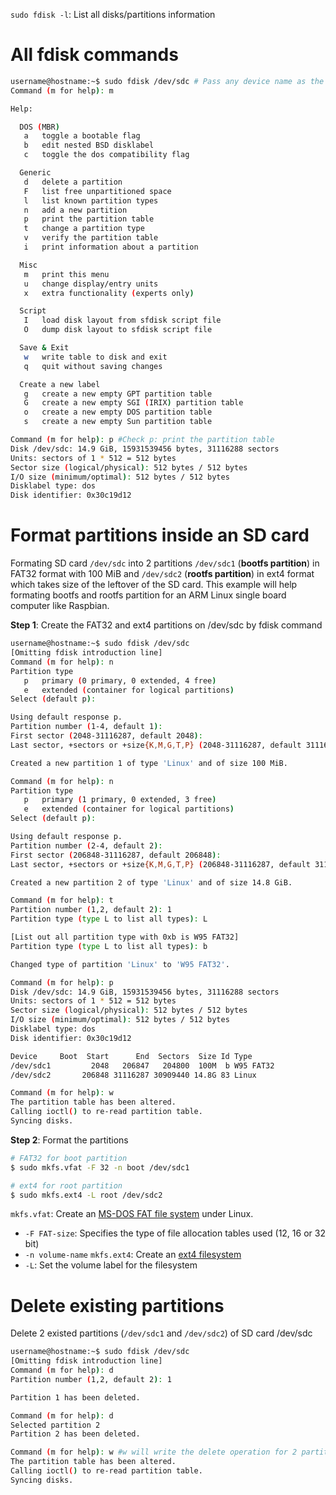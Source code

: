 ``sudo fdisk -l``: List all disks/partitions information

# All fdisk commands
```sh
username@hostname:~$ sudo fdisk /dev/sdc # Pass any device name as the argument to check for the command
Command (m for help): m

Help:

  DOS (MBR)
   a   toggle a bootable flag
   b   edit nested BSD disklabel
   c   toggle the dos compatibility flag

  Generic
   d   delete a partition
   F   list free unpartitioned space
   l   list known partition types
   n   add a new partition
   p   print the partition table
   t   change a partition type
   v   verify the partition table
   i   print information about a partition

  Misc
   m   print this menu
   u   change display/entry units
   x   extra functionality (experts only)

  Script
   I   load disk layout from sfdisk script file
   O   dump disk layout to sfdisk script file

  Save & Exit
   w   write table to disk and exit
   q   quit without saving changes

  Create a new label
   g   create a new empty GPT partition table
   G   create a new empty SGI (IRIX) partition table
   o   create a new empty DOS partition table
   s   create a new empty Sun partition table

Command (m for help): p #Check p: print the partition table 
Disk /dev/sdc: 14.9 GiB, 15931539456 bytes, 31116288 sectors
Units: sectors of 1 * 512 = 512 bytes
Sector size (logical/physical): 512 bytes / 512 bytes
I/O size (minimum/optimal): 512 bytes / 512 bytes
Disklabel type: dos
Disk identifier: 0x30c19d12
```
# Format partitions inside an SD card

Formating SD card ``/dev/sdc`` into 2 partitions ``/dev/sdc1`` (**bootfs partition**) in FAT32 format with 100 MiB and ``/dev/sdc2`` (**rootfs partition**) in ext4 format which takes size of the leftover of the SD card. This example will help formating bootfs and rootfs partition for an ARM Linux single board computer like Raspbian.

**Step 1**: Create the FAT32 and ext4 partitions on /dev/sdc by fdisk command
```sh
username@hostname:~$ sudo fdisk /dev/sdc
[Omitting fdisk introduction line]
Command (m for help): n
Partition type
   p   primary (0 primary, 0 extended, 4 free)
   e   extended (container for logical partitions)
Select (default p): 

Using default response p.
Partition number (1-4, default 1): 
First sector (2048-31116287, default 2048): 
Last sector, +sectors or +size{K,M,G,T,P} (2048-31116287, default 31116287): +100M

Created a new partition 1 of type 'Linux' and of size 100 MiB.

Command (m for help): n
Partition type
   p   primary (1 primary, 0 extended, 3 free)
   e   extended (container for logical partitions)
Select (default p): 

Using default response p.
Partition number (2-4, default 2): 
First sector (206848-31116287, default 206848): 
Last sector, +sectors or +size{K,M,G,T,P} (206848-31116287, default 31116287): 

Created a new partition 2 of type 'Linux' and of size 14.8 GiB.

Command (m for help): t
Partition number (1,2, default 2): 1
Partition type (type L to list all types): L

[List out all partition type with 0xb is W95 FAT32]
Partition type (type L to list all types): b

Changed type of partition 'Linux' to 'W95 FAT32'.

Command (m for help): p
Disk /dev/sdc: 14.9 GiB, 15931539456 bytes, 31116288 sectors
Units: sectors of 1 * 512 = 512 bytes
Sector size (logical/physical): 512 bytes / 512 bytes
I/O size (minimum/optimal): 512 bytes / 512 bytes
Disklabel type: dos
Disk identifier: 0x30c19d12

Device     Boot  Start      End  Sectors  Size Id Type
/dev/sdc1         2048   206847   204800  100M  b W95 FAT32
/dev/sdc2       206848 31116287 30909440 14.8G 83 Linux

Command (m for help): w
The partition table has been altered.
Calling ioctl() to re-read partition table.
Syncing disks.
```

**Step 2**: Format the partitions
```sh
# FAT32 for boot partition
$ sudo mkfs.vfat -F 32 -n boot /dev/sdc1

# ext4 for root partition
$ sudo mkfs.ext4 -L root /dev/sdc2
```
``mkfs.vfat``: Create an [MS-DOS FAT file system](https://github.com/TranPhucVinh/Windows-Batch/blob/master/Physical%20layer/File%20system.md#windows-file-system) under Linux.
* ``-F FAT-size``: Specifies the type of file allocation tables used (12, 16 or 32 bit)
* ``-n volume-name``
``mkfs.ext4``: Create an [ext4 filesystem](https://github.com/TranPhucVinh/Windows-Batch/blob/master/Physical%20layer/File%20system.md#windows-file-system)
* ``-L``: Set the volume label for the filesystem
# Delete existing partitions

Delete 2 existed partitions (``/dev/sdc1`` and ``/dev/sdc2``) of SD card /dev/sdc

```sh
username@hostname:~$ sudo fdisk /dev/sdc
[Omitting fdisk introduction line]
Command (m for help): d
Partition number (1,2, default 2): 1

Partition 1 has been deleted.

Command (m for help): d
Selected partition 2
Partition 2 has been deleted.

Command (m for help): w #w will write the delete operation for 2 partitions /dev/sdc1 and /dev/sdc2 setting above
The partition table has been altered.
Calling ioctl() to re-read partition table.
Syncing disks.
```
